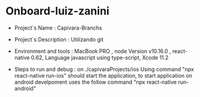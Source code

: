 # Onboard-luiz-zanini

* Project`s Name : Capivara-Branchs

* Project`s Description : Utilizando git  

* Environment and tools : MacBook PRO , node Version v10.16.0 , react-native 0.62, Language javascript using type-script, Xcode 11.2  

* Steps to run and debug : on ./capivaraProjects/ios Using command "npx react-native run-ios" should start the application, to start application on android develpoment uses the follow command "npx react-native run-android"  
